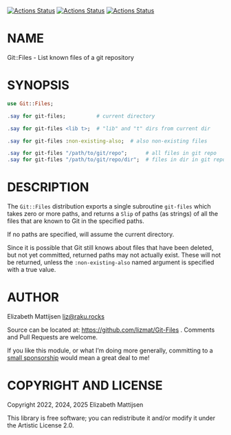 [![Actions Status](https://github.com/lizmat/Git-Files/actions/workflows/linux.yml/badge.svg)](https://github.com/lizmat/Git-Files/actions) [![Actions Status](https://github.com/lizmat/Git-Files/actions/workflows/macos.yml/badge.svg)](https://github.com/lizmat/Git-Files/actions) [![Actions Status](https://github.com/lizmat/Git-Files/actions/workflows/windows.yml/badge.svg)](https://github.com/lizmat/Git-Files/actions)

NAME
====

Git::Files - List known files of a git repository

SYNOPSIS
========

```raku
use Git::Files;

.say for git-files;          # current directory

.say for git-files <lib t>;  # "lib" and "t" dirs from current dir

.say for git-files :non-existing-also;  # also non-existing files

.say for git-files "/path/to/git/repo";      # all files in git repo
.say for git-files "/path/to/git/repo/dir";  # files in dir in git repo
```

DESCRIPTION
===========

The `Git::Files` distribution exports a single subroutine `git-files` which takes zero or more paths, and returns a `Slip` of paths (as strings) of all the files that are known to Git in the specified paths.

If no paths are specified, will assume the current directory.

Since it is possible that Git still knows about files that have been deleted, but not yet committed, returned paths may not actually exist. These will not be returned, unless the `:non-existing-also` named argument is specified with a true value.

AUTHOR
======

Elizabeth Mattijsen <liz@raku.rocks>

Source can be located at: https://github.com/lizmat/Git-Files . Comments and Pull Requests are welcome.

If you like this module, or what I’m doing more generally, committing to a [small sponsorship](https://github.com/sponsors/lizmat/) would mean a great deal to me!

COPYRIGHT AND LICENSE
=====================

Copyright 2022, 2024, 2025 Elizabeth Mattijsen

This library is free software; you can redistribute it and/or modify it under the Artistic License 2.0.

